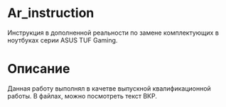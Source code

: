 # Ar_instruction
Инструкция в дополненной реальности по замене комплектующих в ноутбуках серии ASUS TUF Gaming. 


# Описание
Данная работу выполнял в качетве выпускной квалификационной работы. В файлах, можно посмотреть текст ВКР.
